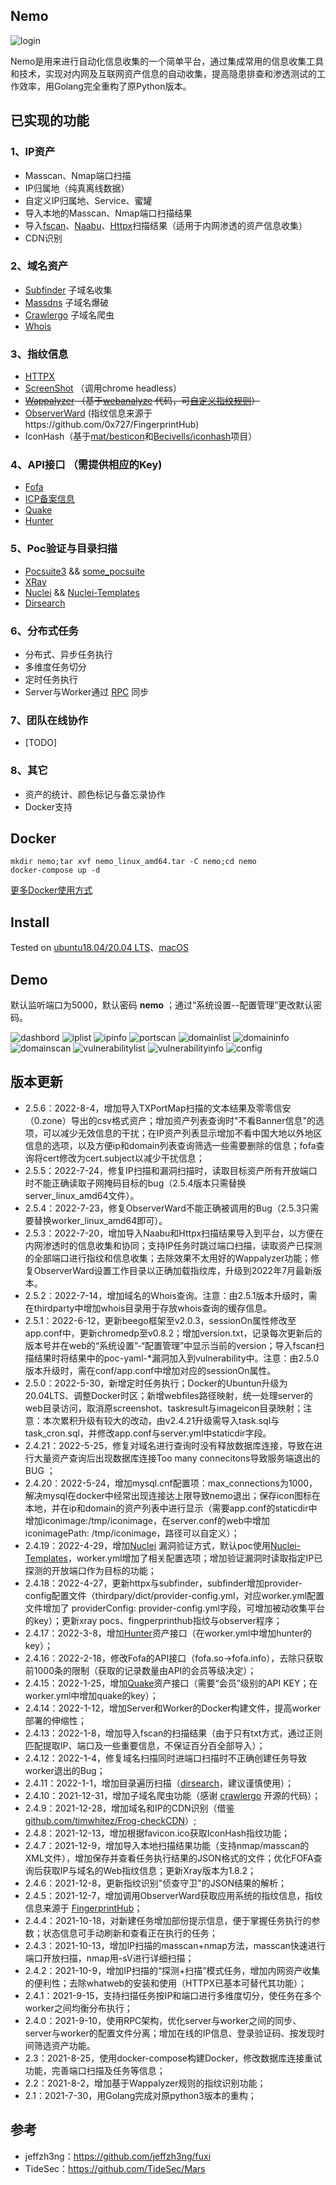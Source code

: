 ## Nemo

<img src="docs/image/index.png" alt="login" />

Nemo是用来进行自动化信息收集的一个简单平台，通过集成常用的信息收集工具和技术，实现对内网及互联网资产信息的自动收集，提高隐患排查和渗透测试的工作效率，用Golang完全重构了原Python版本。




## 已实现的功能

### 1、IP资产

- Masscan、Nmap端口扫描
- IP归属地（纯真离线数据）
- 自定义IP归属地、Service、蜜罐
- 导入本地的Masscan、Nmap端口扫描结果
- 导入[fscan](https://github.com/shadow1ng/fscan)、[Naabu]( https://github.com/projectdiscovery/naabu)、[Httpx]( https://github.com/projectdiscovery/httpx)扫描结果（适用于内网渗透的资产信息收集）
- CDN识别

### 2、域名资产

- [Subfinder](https://github.com/projectdiscovery/subfinder) 子域名收集
- [Massdns](https://github.com/blechschmidt/massdns) 子域名爆破
- [Crawlergo](https://github.com/Qianlitp/crawlergo) 子域名爬虫
- [Whois](https://github.com/likexian/whois)

### 3、指纹信息

- [HTTPX](https://github.com/projectdiscovery/httpx) 
- [ScreenShot](https://github.com/chromedp/chromedp) （调用chrome headless）
- ~~[Wappalyzer](https://github.com/AliasIO/Wappalyzer) （基于[webanalyze](https://github.com/rverton/webanalyze) 代码，可[自定义指纹规则](thirdparty/wappalyzer/technologies_custom.json)）~~
- [ObserverWard](https://github.com/0x727/ObserverWard_0x727)  (指纹信息来源于https://github.com/0x727/FingerprintHub)
- IconHash（基于[mat/besticon](github.com/mat/besticon)和[Becivells/iconhash](github.com/Becivells/iconhash)项目）


### 4、API接口 （需提供相应的Key)

- [Fofa](https://fofa.info/) 
- [ICP备案信息](http://icp.chinaz.com/) 
- [Quake](https://quake.360.cn)
- [Hunter](https://hunter.qianxin.com/)

### 5、Poc验证与目录扫描

- [Pocsuite3](https://github.com/knownsec/pocsuite3)  && [some_pocsuite](https://github.com/hanc00l/some_pocsuite) 
- [XRay](https://github.com/chaitin/xray)
- [Nuclei](https://github.com/projectdiscovery/nuclei) && [Nuclei-Templates](https://github.com/projectdiscovery/nuclei-templates)
- [Dirsearch](https://github.com/evilsocket/dirsearch)

### 6、分布式任务

- 分布式、异步任务执行
- 多维度任务切分
- 定时任务执行
- Server与Worker通过 [RPC](https://github.com/smallnest/rpcx) 同步


### 7、团队在线协作

- [TODO]

### 8、其它

- 资产的统计、颜色标记与备忘录协作
- Docker支持

## Docker

```shell
mkdir nemo;tar xvf nemo_linux_amd64.tar -C nemo;cd nemo
docker-compose up -d
```

[更多Docker使用方式](docs/docker.md)



## Install

Tested on [ubuntu18.04/20.04 LTS](docs/install_linux.md)、[macOS](docs/install_mac.md)



## Demo

默认监听端口为5000，默认密码 **nemo** ；通过“系统设置--配置管理”更改默认密码。

<img src="docs/image/dashboard.png" alt="dashbord"  />

<img src="docs/image/iplist.png" alt="iplist"  />

<img src="docs/image/ipinfo.png" alt="ipinfo"  />

<img src="docs/image/portscan.png" alt="portscan"  />

<img src="docs/image/domainlist.png" alt="domainlist"  />

<img src="docs/image/domaininfo.png" alt="domaininfo"  />

<img src="docs/image/domainscan.png" alt="domainscan"  />

<img src="docs/image/vulnerabilitylist.png" alt="vulnerabilitylist"  />

<img src="docs/image/vulnerabilityinfo.png" alt="vulnerabilityinfo"  />

<img src="docs/image/config.png" alt="config"  />



## 版本更新

- 2.5.6：2022-8-4，增加导入TXPortMap扫描的文本结果及零零信安（0.zone）导出的csv格式资产；增加资产列表查询时"不看Banner信息"的选项，可以减少无效信息的干扰；在IP资产列表显示增加不看中国大地以外地区信息的选项，以及方便ip和domain列表查询筛选一些需要删除的信息；fofa查询将cert修改为cert.subject以减少干扰信息；
- 2.5.5：2022-7-24，修复IP扫描和漏洞扫描时，读取目标资产所有开放端口时不能正确读取子网掩码目标的bug（2.5.4版本只需替换server_linux_amd64文件）。
- 2.5.4：2022-7-23，修复ObserverWard不能正确被调用的Bug（2.5.3只需要替换worker_linux_amd64即可）。
- 2.5.3：2022-7-20，增加导入Naabu和Httpx扫描结果导入到平台，以方便在内网渗透时的信息收集和协同；支持IP任务时跳过端口扫描，读取资产已探测的全部端口进行指纹和信息收集；去除效果不太用好的Wappalyzer功能；修复ObserverWard设置工作目录以正确加载指纹库，升级到2022年7月最新版本。
- 2.5.2：2022-7-14，增加域名的Whois查询。注意：由2.5.1版本升级时，需在thirdparty中增加whois目录用于存放whois查询的缓存信息。
- 2.5.1：2022-6-12，更新beego框架至v2.0.3，sessionOn属性修改至app.conf中，更新chromedp至v0.8.2；增加version.txt，记录每次更新后的版本号并在web的“系统设置”-“配置管理”中显示当前的version；导入fscan扫描结果时将结果中的poc-yaml-*漏洞加入到vulnerability中。注意：由2.5.0版本升级时，需在conf/app.conf中增加对应的sessionOn属性。
- 2.5.0：2022-5-30，新增定时任务执行；Docker的Ubuntun升级为20.04LTS、调整Docker时区；新增webfiles路径映射，统一处理server的web目录访问，取消原screenshot、taskresult与imageicon目录映射；注意：本次累积升级有较大的改动，由v2.4.21升级需导入task.sql与task_cron.sql，并修改app.conf与server.yml中staticdir字段。
- 2.4.21：2022-5-25，修复对域名进行查询时没有释放数据库连接，导致在进行大量资产查询后出现数据库连接Too many connecitons导致服务端退出的BUG ；
- 2.4.20：2022-5-24，增加mysql.cnf配置项：max_connections为1000，解决mysql在docker中经常出现连接达上限导致nemo退出；保存icon图标在本地，并在ip和domain的资产列表中进行显示（需要app.conf的staticdir中增加iconimage:/tmp/iconimage，在server.conf的web中增加iconimagePath: /tmp/iconimage，路径可以自定义）；
- 2.4.19：2022-4-29，增加[Nuclei](https://github.com/projectdiscovery/nuclei) 漏洞验证方式，默认poc使用[Nuclei-Templates](https://github.com/projectdiscovery/nuclei-templates)，worker.yml增加了相关配置选项；增加验证漏洞时读取指定IP已探测的开放端口作为目标的功能；
- 2.4.18：2022-4-27，更新httpx与subfinder，subfinder增加provider-config配置文件（thirdpary/dict/provider-config.yml，对应worker.yml配置文件增加了 providerConfig: provider-config.yml字段，可增加被动收集平台的key）；更新xray pocs、fingperprinthub指纹与observer程序；
- 2.4.17：2022-3-8，增加[Hunter](https://hunter.qianxin.com/)资产接口（在worker.yml中增加hunter的key）；
- 2.4.16：2022-2-18，修改Fofa的API接口（fofa.so->fofa.info），去除只获取前1000条的限制（获取的记录数量由API的会员等级决定）；
- 2.4.15：2022-1-25，增加[Quake](https://quake.360.cn/)资产接口（需要“会员”级别的API KEY；在worker.yml中增加quake的key）；
- 2.4.14：2022-1-12，增加Server和Worker的Docker构建文件，提高worker部署的伸缩性；
- 2.4.13：2022-1-8，增加导入fscan的扫描结果（由于只有txt方式，通过正则匹配提取IP、端口及一些重要信息，不保证百分百全部导入）；
- 2.4.12：2022-1-4，修复域名扫描同时进端口扫描时不正确创建任务导致worker退出的Bug；
- 2.4.11：2022-1-1，增加目录遍历扫描（[dirsearch](https://github.com/evilsocket/dirsearch)，建议谨慎使用）；
- 2.4.10：2021-12-31，增加子域名爬虫功能（感谢 [crawlergo](https://github.com/Qianlitp/crawlergo) 开源的代码）；
- 2.4.9：2021-12-28，增加域名和IP的CDN识别（借鉴 [github.com/timwhitez/Frog-checkCDN](https://www.github.com/timwhitez/Frog-checkCDN)）;
- 2.4.8：2021-12-13，增加根据favicon.ico获取IconHash指纹功能；
- 2.4.7：2021-12-9，增加导入本地扫描结果功能（支持nmap/masscan的XML文件），增加保存并查看任务执行结果的JSON格式的文件；优化FOFA查询后获取IP与域名的Web指纹信息；更新Xray版本为1.8.2；
- 2.4.6：2021-12-8，更新指纹识别\"侦查守卫\"的JSON结果的解析；
- 2.4.5：2021-12-7，增加调用ObserverWard获取应用系统的指纹信息，指纹信息来源于 [FingerprintHub](https://github.com/0x727/FingerprintHub)；
- 2.4.4：2021-10-18，对新建任务增加部份提示信息，便于掌握任务执行的参数；状态信息可手动刷新和查看正在执行的任务；
- 2.4.3：2021-10-13，增加IP扫描的masscan+nmap方法，masscan快速进行端口开放扫描，nmap用-sV进行详细扫描；
- 2.4.2：2021-10-9，增加IP扫描的“探测+扫描”模式任务，增加内网资产收集的便利性；去除whatweb的安装和使用（HTTPX已基本可替代其功能）；
- 2.4.1：2021-9-15，支持扫描任务按IP和端口进行多维度切分，使任务在多个worker之间均衡分布执行；
- 2.4.0：2021-9-10，使用RPC架构，优化server与worker之间的同步、server与worker的配置文件分离；增加在线的IP信息、登录验证码、按发现时间筛选资产功能。
- 2.3：2021-8-25，使用docker-compose构建Docker，修改数据库连接重试功能，完善端口扫描及任务等信息；
- 2.2：2021-8-2，增加基于Wappalyzer规则的指纹识别功能；
- 2.1：2021-7-30，用Golang完成对原python3版本的重构；



## 参考

- jeffzh3ng：https://github.com/jeffzh3ng/fuxi
- TideSec：https://github.com/TideSec/Mars